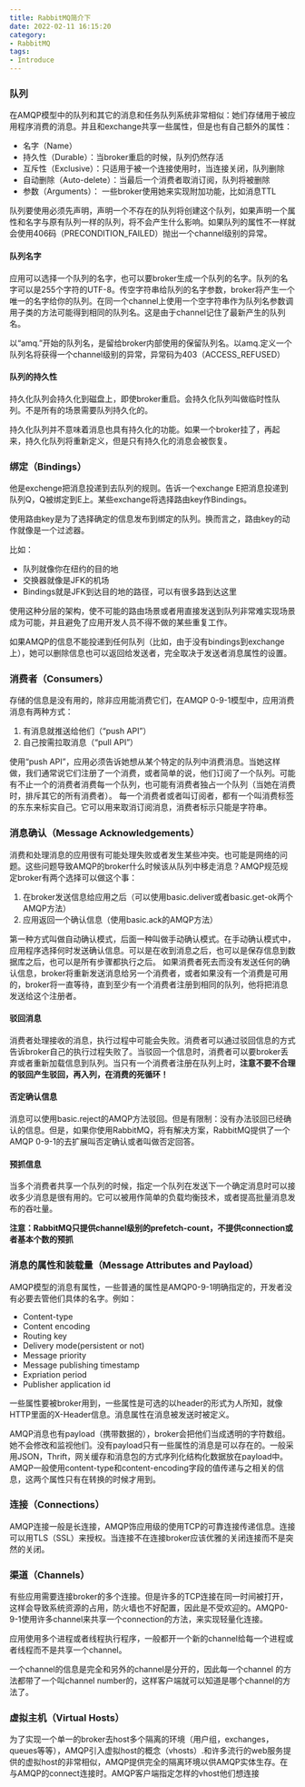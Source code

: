 ```yaml
---
title: RabbitMQ简介下
date: 2022-02-11 16:15:20
category:
- RabbitMQ
tags:
- Introduce
---
```


### 队列

在AMQP模型中的队列和其它的消息和任务队列系统非常相似：她们存储用于被应用程序消费的消息。并且和exchange共享一些属性，但是也有自己额外的属性：

- 名字（Name）
- 持久性（Durable）：当broker重启的时候，队列仍然存活
- 互斥性（Exclusive）：只适用于被一个连接使用时，当连接关闭，队列删除
- 自动删除（Auto-delete）：当最后一个消费者取消订阅，队列将被删除
- 参数（Arguments）： 一些broker使用她来实现附加功能，比如消息TTL

队列要使用必须先声明，声明一个不存在的队列将创建这个队列，如果声明一个属性和名字与原有队列一样的队列，将不会产生什么影响。如果队列的属性不一样就会使用406码（PRECONDITION_FAILED）抛出一个channel级别的异常。

#### 队列名字

应用可以选择一个队列的名字，也可以要broker生成一个队列的名字。队列的名字可以是255个字符的UTF-8。传空字符串给队列的名字参数，broker将产生一个唯一的名字给你的队列。在同一个channel上使用一个空字符串作为队列名参数调用子类的方法可能得到相同的队列名。这是由于channel记住了最新产生的队列名。

以“amq.”开始的队列名，是留给broker内部使用的保留队列名。以amq.定义一个队列名将获得一个channel级别的异常，异常码为403（ACCESS_REFUSED）

#### 队列的持久性

持久化队列会持久化到磁盘上，即使broker重启。会持久化队列叫做临时性队列。不是所有的场景需要队列持久化的。

持久化队列并不意味着消息也具有持久化的功能。如果一个broker挂了，再起来，持久化队列将重新定义，但是只有持久化的消息会被恢复。

### 绑定（Bindings）

他是exchenge把消息投递到去队列的规则。告诉一个exchange E把消息投递到队列Q，Q被绑定到E上。某些exchange将选择路由key作Bindings。

使用路由key是为了选择确定的信息发布到绑定的队列。换而言之，路由key的动作就像是一个过滤器。

比如：

- 队列就像你在纽约的目的地
- 交换器就像是JFK的机场
- Bindings就是JFK到达目的地的路径，可以有很多路到达这里

使用这种分层的架构，使不可能的路由场景或者用直接发送到队列非常难实现场景成为可能，并且避免了应用开发人员不得不做的某些重复工作。

如果AMQP的信息不能投递到任何队列（比如，由于没有bindings到exchange上），她可以删除信息也可以返回给发送者，完全取决于发送者消息属性的设置。

### 消费者（Consumers）

存储的信息是没有用的，除非应用能消费它们，在AMQP 0-9-1模型中，应用消费消息有两种方式：

1. 有消息就推送给他们（“push API”）
2. 自己按需拉取消息（“pull API”）

使用“push API”，应用必须告诉她想从某个特定的队列中消费消息。当她这样做，我们通常说它们注册了一个消费，或者简单的说，他们订阅了一个队列。可能有不止一个的消费者消费每一个队列，也可能有消费者独占一个队列（当她在消费时，排斥其它的所有消费者）。
每一个消费者或者叫订阅者，都有一个叫消费标签的东东来标实自己。它可以用来取消订阅消息，消费者标示只能是字符串。

### 消息确认（Message Acknowledgements）

消费和处理消息的应用很有可能处理失败或者发生某些冲突。也可能是网络的问题。这些问题导致AMQP的broker什么时候该从队列中移走消息？AMQP规范规定broker有两个选择可以做这个事：

1. 在broker发送信息给应用之后（可以使用basic.deliver或者basic.get-ok两个AMQP方法）
2. 应用返回一个确认信息（使用basic.ack的AMQP方法）

第一种方式叫做自动确认模式，后面一种叫做手动确认模式。在手动确认模式中，应用程序选择何时发送确认信息。可以是在收到消息之后，也可以是保存信息到数据库之后，也可以是所有步骤都执行之后。
如果消费者死去而没有发送任何的确认信息，broker将重新发送消息给另一个消费者，或者如果没有一个消费是可用的，broker将一直等待，直到至少有一个消费者注册到相同的队列，他将把消息发送给这个注册者。

#### 驳回消息

消费者处理接收的消息，执行过程中可能会失败。消费者可以通过驳回信息的方式告诉broker自己的执行过程失败了。当驳回一个信息时，消费者可以要broker丢弃或者重新加载信息到队列。当只有一个消费者注册在队列上时，**注意不要不合理的驳回产生驳回，再入列，在消费的死循环！**

#### 否定确认信息

消息可以使用basic.reject的AMQP方法驳回。但是有限制：没有办法驳回已经确认的信息。但是，如果你使用RabbitMQ，将有解决方案，RabbitMQ提供了一个AMQP 0-9-1的去扩展叫否定确认或者叫做否定回答。

#### 预抓信息

当多个消费者共享一个队列的时候，指定一个队列在发送下一个确定消息时可以接收多少消息是很有用的。它可以被用作简单的负载均衡技术，或者提高批量消息发布的吞吐量。

**注意：RabbitMQ只提供channel级别的prefetch-count，不提供connection或者基本个数的预抓**

### 消息的属性和装载量（Message Attributes and Payload）

AMQP模型的消息有属性，一些普通的属性是AMQP0-9-1明确指定的，开发者没有必要去管他们具体的名字。例如：

- Content-type
- Content encoding
- Routing key
- Delivery mode(persistent or not)
- Message priority
- Message publishing timestamp
- Expriation period
- Publisher application id

一些属性要被broker用到，一些属性是可选的以header的形式为人所知，就像HTTP里面的X-Header信息。消息属性在消息被发送时被定义。

AMQP消息也有payload（携带数据的），broker会把他们当成透明的字符数组。她不会修改和监视他们。没有payload只有一些属性的消息是可以存在的。一般采用JSON，Thrift，网关缓存和消息包的方式序列化结构化数据放在payload中。AMQP一般使用content-type和content-encoding字段的值传递与之相关的信息，这两个属性只有在转换的时候才用到。

### 连接（Connections）

AMQP连接一般是长连接，AMQP饰应用级的使用TCP的可靠连接传递信息。连接可以用TLS（SSL）来授权。当连接不在连接broker应该优雅的关闭连接而不是突然的关闭。

### 渠道（Channels）

有些应用需要连接broker的多个连接。但是许多的TCP连接在同一时间被打开，这样会导致系统资源的占用，防火墙也不好配置，因此是不受欢迎的。AMQP0-9-1使用许多channel来共享一个connection的方法，来实现轻量化连接。

应用使用多个进程或者线程执行程序，一般都开一个新的channel给每一个进程或者线程而不是共享一个channel。

一个channel的信息是完全和另外的channel是分开的，因此每一个channel 的方法都带了一个叫channel number的，这样客户端就可以知道是哪个channel的方法了。

### 虚拟主机（Virtual Hosts）

为了实现一个单一的broker去host多个隔离的环境（用户组，exchanges，queues等等），AMQP引入虚拟host的概念（vhosts）.和许多流行的web服务提供的虚拟host的非常相似，AMQP提供完全的隔离环境以供AMQP实体生存。在与AMQP的connect连接时。AMQP客户端指定怎样的vhost他们想连接
